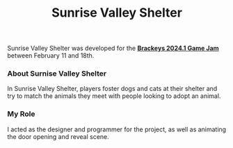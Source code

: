 ﻿---
layout: project
title: Sunrise Valley Shelter
year: 2024
genre: Simulation
roles: Design, Programming
featureimage: /assets/images/projects/sunrisevalleyshelter/opendoor.jpg
animatedimage: /assets/images/projects/sunrisevalleyshelter/opendoor.jpg
bannerimage: /assets/images/projects/sunrisevalleyshelter/main.jpg
mainvideo:
downloadlinks:
  - https://ghostentity12.itch.io/sunrise-valley-shelter
galleryimages:
  - /assets/images/projects/sunrisevalleyshelter/main.jpg
  - /assets/images/projects/sunrisevalleyshelter/request.jpg
  - /assets/images/projects/sunrisevalleyshelter/opendoor.jpg
team:
  - Rhiannon Forster
---

Sunrise Valley Shelter was developed for the [**Brackeys 2024.1 Game Jam**](https://itch.io/jam/brackeys-11/) between February 11 and 18th.

### About Surnise Valley Shelter
In Sunrise Valley Shelter, players foster dogs and cats at their shelter and try to match the animals they meet with people looking to adopt an animal.

### My Role
I acted as the designer and programmer for the project, as well as animating the door opening and reveal scene.
